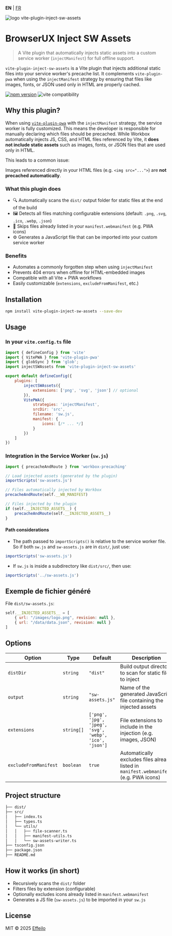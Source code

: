 **EN** | [FR](./fr/README.md)

<div>
  <img src="https://browserux.com/img/logos/logo-browserux-inject-sw-assets-300.png" alt="logo vite-plugin-inject-sw-assets"/>
</div>

# BrowserUX Inject SW Assets

> A Vite plugin that automatically injects static assets into a custom service worker (`injectManifest`) for full offline support.

`vite-plugin-inject-sw-assets` is a Vite plugin that injects additional static files into your service worker's precache list. It complements `vite-plugin-pwa` when using the `injectManifest` strategy by ensuring that files like images, fonts, or JSON used only in HTML are properly cached.

[![npm version](https://img.shields.io/npm/v/vite-plugin-inject-sw-assets.svg)](https://www.npmjs.com/package/vite-plugin-inject-sw-assets)
![vite compatibility](https://img.shields.io/badge/Vite-4%2B%20%7C%205%2B%20%7C%206%2B%20%7C%207%2B-646CFF.svg?logo=vite&logoColor=white)

## Why this plugin?

When using [`vite-plugin-pwa`](https://github.com/antfu/vite-plugin-pwa) with the `injectManifest` strategy, the service worker is fully customized. This means the developer is responsible for manually declaring which files should be precached. While Workbox automatically injects JS, CSS, and HTML files referenced by Vite, it **does not include static assets** such as images, fonts, or JSON files that are used only in HTML.

This leads to a common issue:

Images referenced directly in your HTML files (e.g. `<img src="...">`) are **not precached automatically**.

### What this plugin does

- 🔍 Automatically scans the `dist/` output folder for static files at the end of the build
- 🖼️ Detects all files matching configurable extensions (default: `.png`, `.svg`, `.ico`, `.webp`, `.json`)
- 🧼 Skips files already listed in your `manifest.webmanifest` (e.g. PWA icons)
- ⚙️ Generates a JavaScript file that can be imported into your custom service worker

### Benefits

- Automates a commonly forgotten step when using `injectManifest`
- Prevents 404 errors when offline for HTML-embedded images
- Compatible with all Vite + PWA workflows
- Easily customizable (`extensions`, `excludeFromManifest`, etc.)

## Installation

```bash
npm install vite-plugin-inject-sw-assets --save-dev
```

## Usage

### In your `vite.config.ts` file

```js
import { defineConfig } from 'vite'
import { VitePWA } from 'vite-plugin-pwa'
import { globSync } from 'glob';
import injectSWAssets from 'vite-plugin-inject-sw-assets'

export default defineConfig({
    plugins: [
        injectSWAssets({
            extensions: ['png', 'svg', 'json'] // optional
        }),
        VitePWA({
            strategies: 'injectManifest',
            srcDir: 'src',
            filename: 'sw.js',
            manifest: {
                icons: [/* ... */]
            }
        })
    ]
})
```

### Integration in the Service Worker (`sw.js`)

```js
import { precacheAndRoute } from 'workbox-precaching'

// Load injected assets (generated by the plugin)
importScripts('sw-assets.js') 

// Files automatically injected by Workbox
precacheAndRoute(self.__WB_MANIFEST)

// Files injected by the plugin
if (self.__INJECTED_ASSETS__) {
    precacheAndRoute(self.__INJECTED_ASSETS__)
}
```

#### Path considerations

- The path passed to `importScripts()` is relative to the service worker file. So if both `sw.js` and `sw-assets.js` are in `dist/`, just use:

```js
importScripts('sw-assets.js') 
```

- If `sw.js` is inside a subdirectory like `dist/src/`, then use:

```js
importScripts('../sw-assets.js')
```

## Exemple de fichier généré

File `dist/sw-assets.js`:

```js
self.__INJECTED_ASSETS__ = [
    { url: "/images/logo.png", revision: null },
    { url: "/data/data.json", revision: null }
]
```

## Options

| Option                | Type       | Default                                               | Description                                                                                   |
| --------------------- | ---------- | ----------------------------------------------------- | --------------------------------------------------------------------------------------------- |
| `distDir`             | `string`   | `"dist"`                                              | Build output directory to scan for static files to inject                                     |
| `output`              | `string`   | `"sw-assets.js"`                                      | Name of the generated JavaScript file containing the injected assets                         |
| `extensions`          | `string[]` | `['png', 'jpg', 'jpeg', 'svg', 'webp', 'ico', 'json']` | File extensions to include in the injection (e.g. images, JSON)                               |
| `excludeFromManifest` | `boolean`  | `true`                                                | Automatically excludes files already listed in `manifest.webmanifest` (e.g. PWA icons)       |


## Project structure

```bash
├── dist/
├── src/
│   ├── index.ts
│   ├── types.ts
│   └── utils/
│   │   ├── file-scanner.ts
│   │   ├── manifest-utils.ts
│   │   └── sw-assets-writer.ts
├── tsconfig.json
├── package.json
├── README.md
```

## How it works (in short)

- Recursively scans the `dist/` folder
- Filters files by extension (configurable)
- Optionally excludes icons already listed in `manifest.webmanifest`
- Generates a JS file (`sw-assets.js`) to be imported in your `sw.js`

## License

MIT © 2025 [Effeilo](https://github.com/Effeilo)